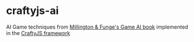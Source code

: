 craftyjs-ai
===========

AI Game techniques from [Millington &amp; Funge's Game AI book](http://ai4g.com/) implemented in the [CraftyJS framework](http://craftyjs.com/)
